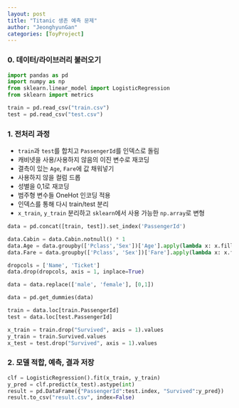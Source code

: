 ```yaml
---
layout: post
title: "Titanic 생존 예측 문제"
author: "JeonghyunGan"
categories: [ToyProject]
---
```


### 0. 데이터/라이브러리 불러오기

```python
import pandas as pd
import numpy as np
from sklearn.linear_model import LogisticRegression
from sklearn import metrics

train = pd.read_csv("train.csv")
test = pd.read_csv("test.csv")
```

### 1. 전처리 과정

- `train`과 `test`를 합치고 `PassengerId`를 인덱스로 돌림
- 캐비넷을 사용/사용하지 않음의 이진 변수로 재코딩
- 결측이 있는 `Age`, `Fare`에 값 채워넣기
- 사용하지 않을 컬럼 드롭
- 성별을 0,1로 재코딩
- 범주형 변수들 OneHot 인코딩 적용
- 인덱스를 통해 다시 train/test 분리
- `x_train`, `y_train` 분리하고 `sklearn`에서 사용 가능한 `np.array`로 변형

```python
data = pd.concat([train, test]).set_index('PassengerId')

data.Cabin = data.Cabin.notnull() * 1
data.Age = data.groupby(['Pclass','Sex'])['Age'].apply(lambda x: x.fillna(x.mean()))
data.Fare = data.groupby(['Pclass', 'Sex'])['Fare'].apply(lambda x: x.fillna(x.mean()))

dropcols = ['Name', 'Ticket']
data.drop(dropcols, axis = 1, inplace=True)

data = data.replace(['male', 'female'], [0,1])

data = pd.get_dummies(data)

train = data.loc[train.PassengerId]
test = data.loc[test.PassengerId]

x_train = train.drop("Survived", axis = 1).values
y_train = train.Survived.values
x_test = test.drop("Survived", axis = 1).values
```

### 2. 모델 적합, 예측, 결과 저장

```python
clf = LogisticRegression().fit(x_train, y_train)
y_pred = clf.predict(x_test).astype(int)
result = pd.DataFrame({"PassengerId":test.index, "Survived":y_pred})
result.to_csv("result.csv", index=False)
```
